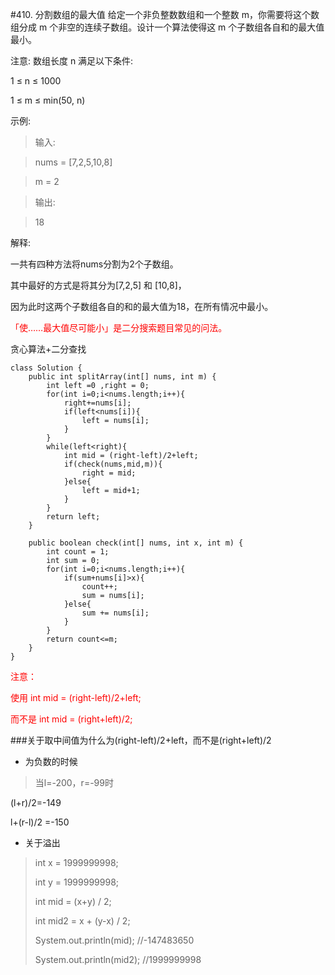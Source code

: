 #410. 分割数组的最大值
给定一个非负整数数组和一个整数 m，你需要将这个数组分成 m 个非空的连续子数组。设计一个算法使得这 m 个子数组各自和的最大值最小。

注意:
数组长度 n 满足以下条件:

1 ≤ n ≤ 1000

1 ≤ m ≤ min(50, n)

示例:

>输入:

>nums = [7,2,5,10,8]

>m = 2

>输出:

>18

解释:

一共有四种方法将nums分割为2个子数组。

其中最好的方式是将其分为[7,2,5] 和 [10,8]，

因为此时这两个子数组各自的和的最大值为18，在所有情况中最小。


<font color=red>「使……最大值尽可能小」是二分搜索题目常见的问法。</font>

贪心算法+二分查找

    class Solution {
	    public int splitArray(int[] nums, int m) {
	        int left =0 ,right = 0;
	        for(int i=0;i<nums.length;i++){
	            right+=nums[i];
	            if(left<nums[i]){
	                left = nums[i];
	            }
	        }
	        while(left<right){
	            int mid = (right-left)/2+left;
	            if(check(nums,mid,m)){
	                right = mid;
	            }else{
	                left = mid+1;
	            }
	        }
	        return left;
	    }
	
	    public boolean check(int[] nums, int x, int m) {
	        int count = 1;
	        int sum = 0;
	        for(int i=0;i<nums.length;i++){
	            if(sum+nums[i]>x){
	                count++;
	                sum = nums[i];
	            }else{
	                sum += nums[i];
	            }
	        }
	        return count<=m;
	    }
	}


<font color=red>注意：

使用 int mid = (right-left)/2+left;

而不是 int mid = (right+left)/2;</font>

###关于取中间值为什么为(right-left)/2+left，而不是(right+left)/2

- 为负数的时候
> 当l=-200，r=-99时
> 
(l+r)/2=-149
>
l+(r-l)/2 =-150

- 关于溢出
> int x = 1999999998;
> 
> int y = 1999999998;
> 
> int mid = (x+y) / 2;
> 
> int mid2 = x + (y-x) / 2;
> 
> System.out.println(mid);    //-147483650
> 
> System.out.println(mid2);  //1999999998
